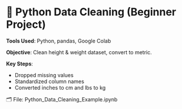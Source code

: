# 🧼 Python Data Cleaning (Beginner Project)

**Tools Used**: Python, pandas, Google Colab

**Objective**: Clean height & weight dataset, convert to metric.

**Key Steps**:
- Dropped missing values
- Standardized column names
- Converted inches to cm and lbs to kg

🗂️ File: Python_Data_Cleaning_Example.ipynb
